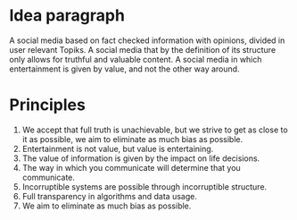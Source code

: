 # Idea paragraph
A social media based on fact checked information with opinions, divided in user relevant Topiks. A social media that by the definition of its structure only allows for truthful and valuable content. A social media in which entertainment is given by value, and not the other way around. 
# Principles
1. We accept that full truth is unachievable, but we strive to get as close to it as possible, we aim to eliminate as much bias as possible.
2. Entertainment is not value, but value is entertaining.
3. The value of information is given by the impact on life decisions.
4. The way in which you communicate will determine that you communicate.
5. Incorruptible systems are possible through incorruptible structure. 
6. Full transparency in algorithms and data usage.
7. We aim to eliminate as much bias as possible.
